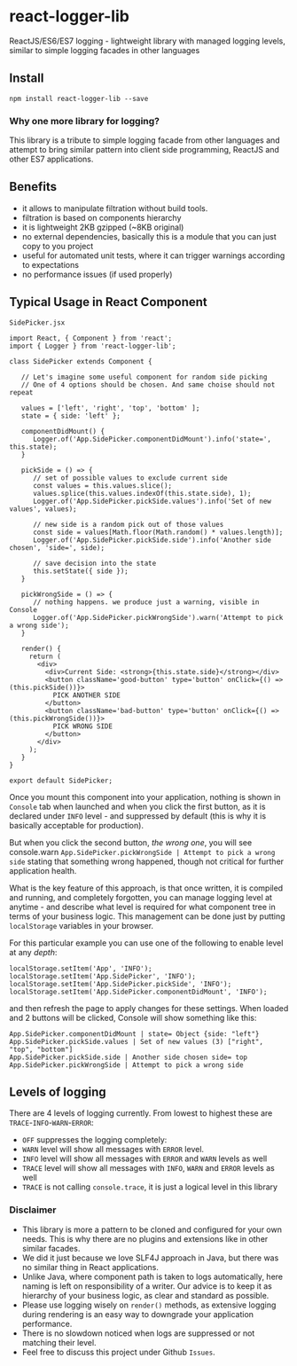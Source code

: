 # react-logger-lib

ReactJS/ES6/ES7 logging - lightweight library with managed logging levels, similar to simple logging facades in other languages

## Install
```npm install react-logger-lib --save```

### Why one more library for logging?

This library is a tribute to simple logging facade from other languages and attempt to bring similar pattern into client side programming, ReactJS and other ES7 applications.

## Benefits
- it allows to manipulate filtration without build tools.
- filtration is based on components hierarchy
- it is lightweight 2KB gzipped (~8KB original)
- no external dependencies, basically this is a module that you can just copy to you project
- useful for automated unit tests, where it can trigger warnings according to expectations
- no performance issues (if used properly)

## Typical Usage in React Component

`SidePicker.jsx`
```
import React, { Component } from 'react';
import { Logger } from 'react-logger-lib';

class SidePicker extends Component {

   // Let's imagine some useful component for random side picking
   // One of 4 options should be chosen. And same choise should not repeat

   values = ['left', 'right', 'top', 'bottom' ];
   state = { side: 'left' };

   componentDidMount() {
      Logger.of('App.SidePicker.componentDidMount').info('state=', this.state);
   }

   pickSide = () => {
      // set of possible values to exclude current side
      const values = this.values.slice();
      values.splice(this.values.indexOf(this.state.side), 1);
      Logger.of('App.SidePicker.pickSide.values').info('Set of new values', values);

      // new side is a random pick out of those values
      const side = values[Math.floor(Math.random() * values.length)];
      Logger.of('App.SidePicker.pickSide.side').info('Another side chosen', 'side=', side);

      // save decision into the state
      this.setState({ side });
   }

   pickWrongSide = () => {
      // nothing happens. we produce just a warning, visible in Console
      Logger.of('App.SidePicker.pickWrongSide').warn('Attempt to pick a wrong side');
   }

   render() {
     return (
       <div>
         <div>Current Side: <strong>{this.state.side}</strong></div>
         <button className='good-button' type='button' onClick={() => (this.pickSide())}>
           PICK ANOTHER SIDE
         </button>
         <button className='bad-button' type='button' onClick={() => (this.pickWrongSide())}>
           PICK WRONG SIDE
         </button>
       </div>
     );
   }
}

export default SidePicker;

```
Once you mount this component into your application, nothing is shown in `Console` tab when launched and when you click the first button, as it is declared under `INFO` level - and suppressed by default (this is why it is basically acceptable for production).

But when you click the second button, *the wrong one*, you will see console.warn
```App.SidePicker.pickWrongSide | Attempt to pick a wrong side``` stating that something wrong happened, though not critical for further application health.

What is the key feature of this approach, is that once written, it is compiled and running, and completely forgotten, you can manage logging level at anytime - and describe what level is required for what component tree in terms of your business logic. This management can be done just by putting `localStorage` variables in your browser.

For this particular example you can use one of the following to enable level at any *depth*:
```
localStorage.setItem('App', 'INFO');
localStorage.setItem('App.SidePicker', 'INFO');
localStorage.setItem('App.SidePicker.pickSide', 'INFO');
localStorage.setItem('App.SidePicker.componentDidMount', 'INFO');
```
and then refresh the page to apply changes for these settings. When loaded and 2 buttons will be clicked, Console will show something like this:
```
App.SidePicker.componentDidMount | state= Object {side: "left"}
App.SidePicker.pickSide.values | Set of new values (3) ["right", "top", "bottom"]
App.SidePicker.pickSide.side | Another side chosen side= top
App.SidePicker.pickWrongSide | Attempt to pick a wrong side
```

## Levels of logging

There are 4 levels of logging currently. From lowest to highest these are `TRACE`-`INFO`-`WARN`-`ERROR`:
- `OFF` suppresses the logging completely:
- `WARN` level will show all messages with `ERROR` level.
- `INFO` level will show all messages with `ERROR` and `WARN` levels as well
- `TRACE` level will show all messages with `INFO`, `WARN` and `ERROR`  levels as well
- `TRACE` is not calling `console.trace`, it is just a logical level in this library

### Disclaimer

- This library is more a pattern to be cloned and configured for your own needs. This is why there are no plugins and extensions like in other similar facades.
- We did it just because we love SLF4J approach in Java, but there was no similar thing in React applications.
- Unlike Java, where component path is taken to logs automatically, here naming is left on responsibility of a writer. Our advice is to keep it as hierarchy of your business logic, as clear and standard as possible.
- Please use logging wisely on `render()` methods, as extensive logging during rendering is an easy way to downgrade your application performance.
- There is no slowdown noticed when logs are suppressed or not matching their level.
- Feel free to discuss this project under Github `Issues`.
